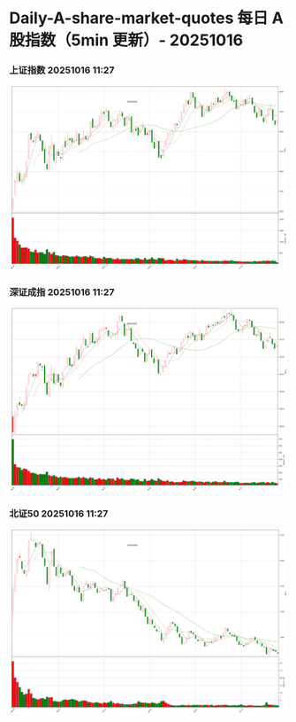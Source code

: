 
# Daily-A-share-market-quotes 每日 A 股指数（5min 更新）- 20251016

### 上证指数 20251016 11:27
![](./fig/2025/10/20251016-sh000001.png)

### 深证成指 20251016 11:27
![](./fig/2025/10/20251016-sz399001.png)

### 北证50 20251016 11:27
![](./fig/2025/10/20251016-bj899050.png)
